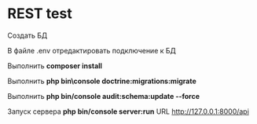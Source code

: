 REST test
==================

Создать БД 

В файле .env отредактировать подключение к БД

Выполнить **composer install**

Выполнить **php bin\console doctrine:migrations:migrate**

Выполнить **php bin/console audit:schema:update --force**

Запуск сервера **php bin/console server:run**
URL
http://127.0.0.1:8000/api